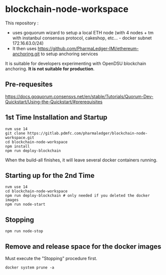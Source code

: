 # blockchain-node-workspace

This repository :
* uses goquorum wizard to setup a local ETH node (with 4 nodes + tm with instanbul consensus protocol, cakeshop, etc... - docker subnet 172.16.63.0/24)
* It then uses https://github.com/PharmaLedger-IMI/ethereum-anchoring.git to setup anchoring services

It is suitable for developers experimenting with OpenDSU blockchain anchoring. **It is not suitable for production**.

## Pre-requesites

https://docs.goquorum.consensys.net/en/stable/Tutorials/Quorum-Dev-Quickstart/Using-the-Quickstart/#prerequisites


## 1st Time Installation and Startup

```
nvm use 14
git clone https://gitlab.pdmfc.com/pharmaledger/blockchain-node-workspace.git
cd blockchain-node-workspace
npm install
npm run deploy-blockchain
```

When the build-all finishes, it will leave several docker containers running.

## Starting up for the 2nd Time

```
nvm use 14
cd blockchain-node-workspace
npm run deploy-blockchain # only needed if you deleted the docker images
npm run node-start
```

## Stopping

```
npm run node-stop
```

## Remove and release space for the docker images

Must execute the "Stopping" procedure first.

```
docker system prune -a
```
